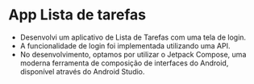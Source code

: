 # App Lista de tarefas

* Desenvolvi um aplicativo de Lista de Tarefas com uma tela de login. 
* A funcionalidade de login foi implementada utilizando uma API.
* No desenvolvimento, optamos por utilizar o Jetpack Compose, uma moderna ferramenta de composição de interfaces do Android, disponível através do Android Studio.
